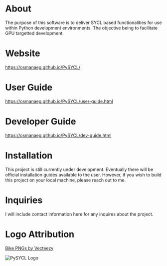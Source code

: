 # About
The purpose of this software is to deliver SYCL based functionalities for use within Python development environments. The objective being to facilitate GPU targetted development.

# Website
https://osmanaeg.github.io/PySYCL/

# User Guide
https://osmanaeg.github.io/PySYCL/user-guide.html

# Developer Guide
https://osmanaeg.github.io/PySYCL/dev-guide.html

# Installation
This project is still currently under development. Eventually there will be official installation guides available to the user. However, if you wish to build this project on your local machine, please reach out to me.

# Inquiries
I will include contact information here for any inquires about the project.

# Logo Attribution
<a href="https://www.vecteezy.com/free-png/bike">Bike PNGs by Vecteezy</a>

![PySYCL Logo](https://github.com/OsmanAEG/PySYCL/assets/79581083/572d2cb7-39c6-475b-9209-323f417caaf4)
